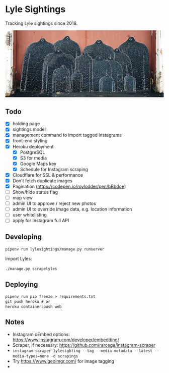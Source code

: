 # Lyle Sightings

Tracking Lyle sightings since 2018.

![Screenshot](lyles.jpg)

## Todo

 - [x] holding page
 - [x] sightings model
 - [x] management command to import tagged instagrams
 - [x] front-end styling
 - [x] Heroku deployment
   - [x] PostgreSQL
   - [x] S3 for media
   - [x] Google Maps key
   - [x] Schedule for Instagram scraping
 - [x] Cloudflare for SSL & performance
 - [x] Don't fetch duplicate images
 - [x] Pagination (https://codepen.io/roylodder/pen/bBbdoe)
 - [ ] Show/hide status flag
 - [ ] map view
 - [ ] admin UI to approve / reject new photos
 - [ ] admin UI to override image data, e.g. location information
 - [ ] user whitelisting
 - [ ] apply for Instagram full API

## Developing

`pipenv run lylesightings/manage.py runserver`

Import Lyles:

`./manage.py scrapelyles`

## Deploying

```
pipenv run pip freeze > requirements.txt
git push heroku # or
heroku container:push web
```

## Notes

 - Instagram oEmbed options: https://www.instagram.com/developer/embedding/
 - Scraper, if necessary: https://github.com/rarcega/instagram-scraper
  - `instagram-scraper lylesighting --tag --media-metadata --latest --media-types=none -d scrapings`
 - Try https://www.geoimgr.com/ for image tagging
 - 